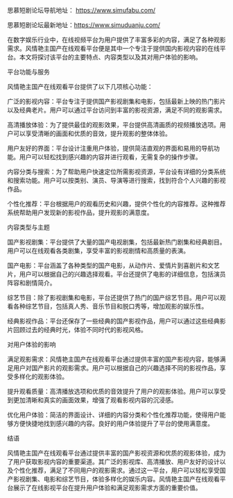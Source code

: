 思慕短剧论坛导航地址： https://www.simufabu.com/

思慕短剧论坛最新地址：https://www.simuduanju.com/

在数字娱乐行业中，在线视频平台为用户提供了丰富多彩的内容，满足了各种观影需求。风情艳主国产在线观看平台便是其中一个专注于提供国内影视内容的在线平台。本文将探讨该平台的主要特点、内容类型以及其对用户体验的影响。

平台功能与服务

风情艳主国产在线观看平台提供了以下几项核心功能：

广泛的影视内容：平台专注于提供国产影视剧集和电影，包括最新上映的热门影片以及经典老片。用户可以通过平台访问到丰富的影视资源，满足不同的观影需求。

高清播放体验：为了提供最佳的观影效果，平台提供高清画质的视频播放选项。用户可以享受清晰的画面和优质的音效，提升观影的整体体验。

用户友好的界面：平台设计注重用户体验，提供简洁直观的界面和易用的导航功能。用户可以轻松找到感兴趣的内容并进行观看，无需复杂的操作步骤。

内容分类与搜索：为了帮助用户快速定位所需影视资源，平台设有详细的分类系统和搜索功能。用户可以按类别、演员、导演等进行搜索，找到符合个人兴趣的影视作品。

个性化推荐：平台根据用户的观看历史和兴趣，提供个性化的内容推荐。这种推荐系统帮助用户发现新的影视作品，提升观影的满意度。

内容类型与主题

国产影视剧集：平台提供了大量的国产电视剧集，包括最新热门剧集和经典剧目。用户可以在线观看各类剧集，享受丰富的影视剧情和高质量的表演。

国产电影：平台涵盖了各种类型的国产电影，从动作片、爱情片到喜剧片和文艺片，用户可以根据自己的兴趣选择观看。平台还提供了电影的详细信息，包括演员阵容和剧情简介。

综艺节目：除了影视剧集和电影，平台还提供了热门的国产综艺节目。用户可以观看各种综艺节目，包括真人秀、音乐节目和脱口秀等，增加观影的娱乐性。

经典影视作品：平台还保存了一些经典的国产影视作品，用户可以通过这些经典影片回顾过去的经典时光，体验不同时代的影视风格。

对用户体验的影响

满足观影需求：风情艳主国产在线观看平台通过提供丰富的国产影视内容，能够满足用户对国产影片的观影需求。用户可以根据自己的兴趣选择不同的影视作品，享受多样化的观影体验。

提升观看质量：高清播放选项和优质的音效提升了用户的观影体验。用户可以享受到更加清晰和真实的画面效果，增强了观看影视内容的沉浸感。

优化用户体验：简洁的界面设计、详细的内容分类和个性化推荐功能，使得用户能够方便快捷地找到感兴趣的内容。良好的用户体验提升了平台的使用满意度。

结语

风情艳主国产在线观看平台通过提供丰富的国产影视资源和优质的观影体验，成为了用户获取影视内容的重要渠道。其广泛的影视库、高清播放、用户友好的设计以及个性化推荐，满足了不同用户的观影需求。通过这一平台，用户可以轻松享受国产影视剧集、电影和综艺节目，体验多样化的娱乐内容。风情艳主国产在线观看平台展示了在线影视平台在提升用户体验和满足观影需求方面的重要价值。




